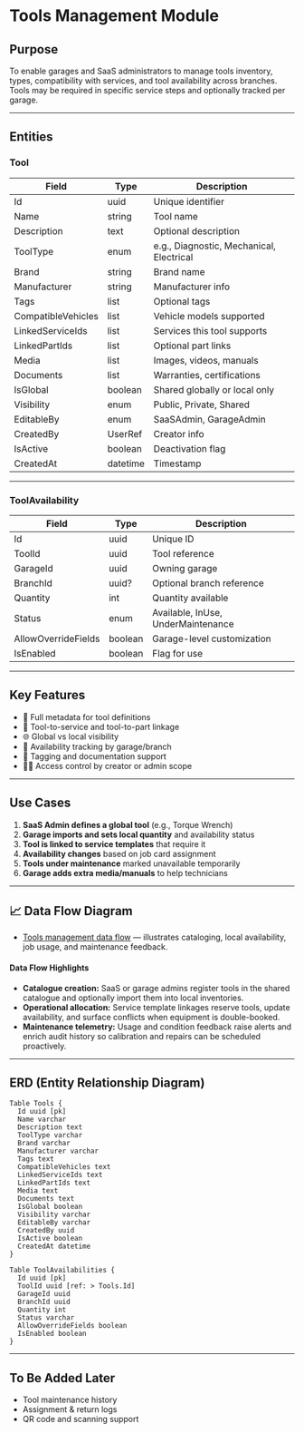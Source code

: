 # Tools Management Module

## Purpose

To enable garages and SaaS administrators to manage tools inventory, types, compatibility with services, and tool availability across branches. Tools may be required in specific service steps and optionally tracked per garage.

---

## Entities

### Tool

| Field              | Type         | Description                              |
| ------------------ | ------------ | ---------------------------------------- |
| Id                 | uuid         | Unique identifier                        |
| Name               | string       | Tool name                                |
| Description        | text         | Optional description                     |
| ToolType           | enum         | e.g., Diagnostic, Mechanical, Electrical |
| Brand              | string       | Brand name                               |
| Manufacturer       | string       | Manufacturer info                        |
| Tags               | list<string> | Optional tags                            |
| CompatibleVehicles | list<string> | Vehicle models supported                 |
| LinkedServiceIds   | list<uuid>   | Services this tool supports              |
| LinkedPartIds      | list<uuid>   | Optional part links                      |
| Media              | list<string> | Images, videos, manuals                  |
| Documents          | list<string> | Warranties, certifications               |
| IsGlobal           | boolean      | Shared globally or local only            |
| Visibility         | enum         | Public, Private, Shared                  |
| EditableBy         | enum         | SaaSAdmin, GarageAdmin                   |
| CreatedBy          | UserRef      | Creator info                             |
| IsActive           | boolean      | Deactivation flag                        |
| CreatedAt          | datetime     | Timestamp                                |

---

### ToolAvailability

| Field               | Type    | Description                        |
| ------------------- | ------- | ---------------------------------- |
| Id                  | uuid    | Unique ID                          |
| ToolId              | uuid    | Tool reference                     |
| GarageId            | uuid    | Owning garage                      |
| BranchId            | uuid?   | Optional branch reference          |
| Quantity            | int     | Quantity available                 |
| Status              | enum    | Available, InUse, UnderMaintenance |
| AllowOverrideFields | boolean | Garage-level customization         |
| IsEnabled           | boolean | Flag for use                       |

---

## Key Features

* 🧰 Full metadata for tool definitions
* 🔧 Tool-to-service and tool-to-part linkage
* 🌐 Global vs local visibility
* 📍 Availability tracking by garage/branch
* 🧪 Tagging and documentation support
* 🧑‍🔧 Access control by creator or admin scope

---

## Use Cases

1. **SaaS Admin defines a global tool** (e.g., Torque Wrench)
2. **Garage imports and sets local quantity** and availability status
3. **Tool is linked to service templates** that require it
4. **Availability changes** based on job card assignment
5. **Tools under maintenance** marked unavailable temporarily
6. **Garage adds extra media/manuals** to help technicians

---

## 📈 Data Flow Diagram

- [Tools management data flow](../../Diagrams/DataFlow/ToolsManagement.md) — illustrates cataloging, local availability, job usage, and maintenance feedback.

#### Data Flow Highlights
- **Catalogue creation:** SaaS or garage admins register tools in the shared catalogue and optionally import them into local inventories.
- **Operational allocation:** Service template linkages reserve tools, update availability, and surface conflicts when equipment is double-booked.
- **Maintenance telemetry:** Usage and condition feedback raise alerts and enrich audit history so calibration and repairs can be scheduled proactively.

---

## ERD (Entity Relationship Diagram)

```dbml
Table Tools {
  Id uuid [pk]
  Name varchar
  Description text
  ToolType varchar
  Brand varchar
  Manufacturer varchar
  Tags text
  CompatibleVehicles text
  LinkedServiceIds text
  LinkedPartIds text
  Media text
  Documents text
  IsGlobal boolean
  Visibility varchar
  EditableBy varchar
  CreatedBy uuid
  IsActive boolean
  CreatedAt datetime
}

Table ToolAvailabilities {
  Id uuid [pk]
  ToolId uuid [ref: > Tools.Id]
  GarageId uuid
  BranchId uuid
  Quantity int
  Status varchar
  AllowOverrideFields boolean
  IsEnabled boolean
}
```

---

## To Be Added Later

* Tool maintenance history
* Assignment & return logs
* QR code and scanning support
